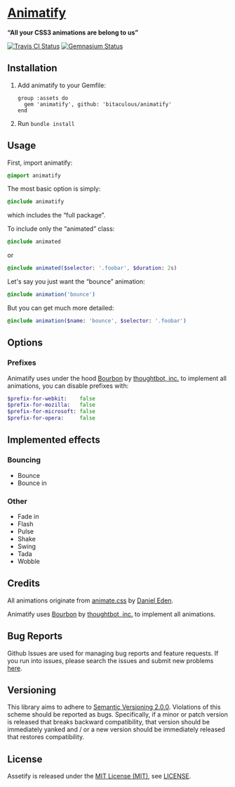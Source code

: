 [Animatify]
===========

**“All your CSS3 animations are belong to us”**

[![Travis CI Status][Travis CI Status]][Travis CI]
[![Gemnasium Status][Gemnasium Status]][Gemnasium]

Installation
------------

1. Add animatify to your Gemfile:

    ```
    group :assets do
      gem 'animatify', github: 'bitaculous/animatify'
    end
    ```

2. Run `bundle install`

Usage
-----

First, import animatify:

```sass
@import animatify
```

The most basic option is simply:

```sass
@include animatify
```

which includes the “full package”.

To include only the “animated” class:

```sass
@include animated
```

or

```sass
@include animated($selector: '.foobar', $duration: 2s)
```

Let's say you just want the “bounce” animation:

```sass
@include animation('bounce')
```

But you can get much more detailed:

```sass
@include animation($name: 'bounce', $selector: '.foobar')
```

Options
-------

### Prefixes

Animatify uses under the hood [Bourbon] by [thoughtbot, inc.] to implement all animations, you can disable prefixes with:

```sass
$prefix-for-webkit:    false
$prefix-for-mozilla:   false
$prefix-for-microsoft: false
$prefix-for-opera:     false
```

Implemented effects
-------------------

### Bouncing

* Bounce
* Bounce in

### Other

* Fade in
* Flash
* Pulse
* Shake
* Swing
* Tada
* Wobble

Credits
-------

All animations originate from [animate.css] by [Daniel Eden].

Animatify uses [Bourbon] by [thoughtbot, inc.] to implement all animations.

Bug Reports
-----------

Github Issues are used for managing bug reports and feature requests. If you run into issues, please search the issues
and submit new problems [here].

Versioning
----------

This library aims to adhere to [Semantic Versioning 2.0.0]. Violations of this scheme should be reported as bugs.
Specifically, if a minor or patch version is released that breaks backward compatibility, that version should be
immediately yanked and / or a new version should be immediately released that restores compatibility.

License
-------

Assetify is released under the [MIT License (MIT)], see [LICENSE].

[animate.css]: https://github.com/daneden/animate.css "animate.css"
[Animatify]: http://bitaculous.github.io/animatify "“All your CSS3 animations are belong to us”"
[Bourbon]: https://github.com/thoughtbot/bourbon "Bourbon"
[Daniel Eden]: https://github.com/daneden "Daniel Eden"
[Gemnasium]: https://gemnasium.com/bitaculous/animatify "Animatify at Gemnasium"
[Gemnasium Status]: http://img.shields.io/gemnasium/bitaculous/animatify.svg?style=flat "Gemnasium Status"
[here]: https://github.com/bitaculous/animatify/issues "Github Issues"
[LICENSE]: https://raw.githubusercontent.com/bitaculous/animatify/master/LICENSE "License"
[MIT License (MIT)]: http://opensource.org/licenses/MIT "The MIT License (MIT)"
[Semantic Versioning 2.0.0]: http://semver.org "Semantic Versioning 2.0.0"
[thoughtbot, inc.]: http://robots.thoughtbot.com "thoughtbot, inc."
[Travis CI]: https://travis-ci.org/bitaculous/animatify "Animatify at Travis CI"
[Travis CI Status]: http://img.shields.io/travis/bitaculous/animatify.svg?style=flat "Travis CI Status"